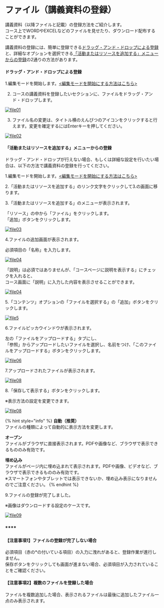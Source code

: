 # ファイル（講義資料の登録）

講義資料（以降ファイルと記載）の登録方法をご紹介します。  
コース上でWORDやEXCELなどのファイルを見せたり、ダウンロード配布することができます。

講義資料の登録には、簡単に登録できる[ドラッグ・アンド・ドロップによる登録](file.md#1)と、詳細なオプションを選択できる[「活動またはリソースを追加する」メニューからの登録](file.md#2)の2通りの方法があります。

#### ドラッグ・アンド・ドロップによる登録

1.編集モードを開始します。[&lt;編集モードを開始にする方法はこちら&gt;](https://docs.cccties.org/tiesv8t/turn-edit-on/)

2. コースの講義資料を登録したいセクションに、ファイルをドラッグ・アンド・ドロップします。

[![file01](https://docs.cccties.org/wp/wp-content/uploads/2017/12/file01-300x164.png)](https://docs.cccties.org/wp/wp-content/uploads/2017/12/file01.png)

3. ファイル名の変更は、タイトル横のえんぴつのアイコンをクリックすると行えます。変更を確定するにはEnterキーを押してください。

[![file02](https://docs.cccties.org/wp/wp-content/uploads/2017/12/file02-300x188.png)](https://docs.cccties.org/wp/wp-content/uploads/2017/12/file02.png)

#### 「活動またはリソースを追加する」メニューからの登録

ドラッグ・アンド・ドロップが行えない場合、もしくは詳細な設定を行いたい場合は、以下の方法で講義資料の登録を行ってください。

1.編集モードを開始します。[&lt;編集モードを開始にする方法はこちら&gt;](https://docs.cccties.org/tiesv8t/turn-edit-on/)

2.「活動またはリソースを追加する」のリンク文字をクリックして3.の画面に移ります。

3.「活動またはリソースを追加する」のメニューが表示されます。

「リソース」の中から「ファイル」をクリックします。  
「追加」ボタンをクリックします。

[![file03](https://docs.cccties.org/wp/wp-content/uploads/2017/12/file03-300x284.png)](https://docs.cccties.org/wp/wp-content/uploads/2017/12/file03.png)

4.ファイルの追加画面が表示されます。

必須項目の「名称」を入力します。

[![file04](https://docs.cccties.org/wp/wp-content/uploads/2017/12/file04-300x149.png)](https://docs.cccties.org/wp/wp-content/uploads/2017/12/file04.png)

「説明」は必須ではありませんが、「コースページに説明を表示する」にチェックを入れると、  
コース画面に「説明」に入力した内容を表示させることができます。

[![file04](https://docs.cccties.org/wp/wp-content/uploads/2017/12/file04-2-300x149.png)](https://docs.cccties.org/wp/wp-content/uploads/2017/12/file04-2.png)

5.「コンテンツ」オプションの「ファイルを選択する」の「追加」ボタンをクリックします。

[![file5](https://docs.cccties.org/wp/wp-content/uploads/2017/12/file05-300x98.png)](https://docs.cccties.org/wp/wp-content/uploads/2017/12/file05.png)

6.ファイルピッカウインドウが表示されます。

左の「ファイルをアップロードする」タブにし、  
「参照」からアップロードしたいファイルを選択し、名前をつけ、「このファイルをアップロードする」ボタンをクリックします。

[![file06](https://docs.cccties.org/wp/wp-content/uploads/2017/12/file06-300x203.png)](https://docs.cccties.org/wp/wp-content/uploads/2017/12/file06.png)

7.アップロードされたファイルが表示されます。

[![file08](https://docs.cccties.org/wp/wp-content/uploads/2017/12/file08-300x118.png)](https://docs.cccties.org/wp/wp-content/uploads/2017/12/file08.png)

8.「保存して表示する」ボタンをクリックします。

※表示方法の設定を変更できます。

[![file08](https://docs.cccties.org/wp/wp-content/uploads/2017/12/file07-300x207.png)](https://docs.cccties.org/wp/wp-content/uploads/2017/12/file07.png)

{% hint style="info" %}
**自動（推奨）**   
ファイルの種類によって自動的に表示方法を変更します。

**オープン**  
ファイルがブラウザに直接表示されます。PDFや画像など、ブラウザで表示できるもののみ有効です。

**埋め込み**  
ファイルがページ内に埋め込まれて表示されます。PDFや画像、ビデオなど、ブラウザで表示できるもののみ有効です。   
※スマートフォンやタブレットでは表示できないか、埋め込み表示になりませんのでご注意ください。
{% endhint %}

9.ファイルの登録が完了しました。

※画像はダウンロードする設定のケースです。

[![file09](https://docs.cccties.org/wp/wp-content/uploads/2017/12/file09-300x86.png)](https://docs.cccties.org/wp/wp-content/uploads/2017/12/file09.png)

### \*\*\*\* <a id="2-1"></a>

#### **【注意事項1】ファイルの登録が完了しない場合**

必須項目（赤の\*の付いている項目）の入力に洩れがあると、登録作業が進行しません。  
保存ボタンをクリックしても画面が進まない場合、必須項目が入力されていることをご確認ください。

#### **【注意事項2】複数のファイルを登録した場合**

ファイルを複数追加した場合、表示されるファイルは最後に追加したファイル一点のみ表示されます。

